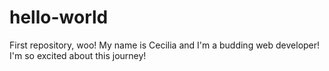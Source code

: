 # hello-world
First repository, woo!
My name is Cecilia and I'm a budding web developer!  I'm so excited about this journey!
